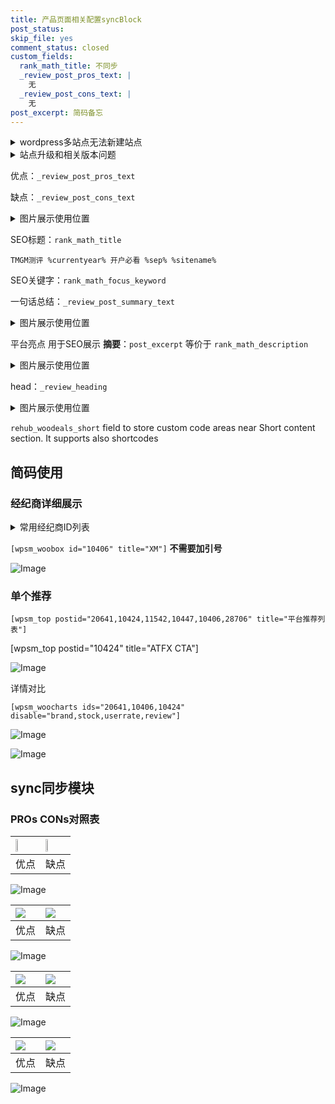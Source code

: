 ```yaml
---
title: 产品页面相关配置syncBlock
post_status: 
skip_file: yes
comment_status: closed
custom_fields:
  rank_math_title: 不同步
  _review_post_pros_text: |
    无
  _review_post_cons_text: |
    无
post_excerpt: 简码备忘
---
```

<details><summary>wordpress多站点无法新建站点</summary>

<li>和报错需要清理cookies一样的原因</li>
<li>wp-config.php里面<code>define( 'SUBDOMAIN_INSTALL', false );//子域名安装</code></li>
<li>新建子站点是用<code>define( 'SUBDOMAIN_INSTALL', true);//子域名安装</code> 完成以后，改成<code>false</code></li>
</details>

<details><summary>站点升级和相关版本问题</summary>

<p>wordpress：5.9.9
woocommerce：7.5.1
出现问题的地方：主题选项里面>><strong>Product layout >>compact style</strong></p>
<p>如何出现没有用过的字段 导致无法保存。先导出配置 然后进行修改，后面再次恢复即可。</p>
<p>出现部分字段无法显示时，需要返回默认布局后，对产品进行保存就好了。</p>
<p></p>
</details>

优点：`_review_post_pros_text`

缺点：`_review_post_cons_text`

<details><summary>图片展示使用位置</summary>

<img src="https://prod-files-secure.s3.us-west-2.amazonaws.com/39ed1227-6d7d-4570-be36-9ccd4a2c4241/f51d3d83-55d4-4bdf-9604-f37ec77ab556/Untitled.png?X-Amz-Algorithm=AWS4-HMAC-SHA256&X-Amz-Content-Sha256=UNSIGNED-PAYLOAD&X-Amz-Credential=ASIAZI2LB466TXKP2F2J%2F20250303%2Fus-west-2%2Fs3%2Faws4_request&X-Amz-Date=20250303T045518Z&X-Amz-Expires=3600&X-Amz-Security-Token=IQoJb3JpZ2luX2VjEJT%2F%2F%2F%2F%2F%2F%2F%2F%2F%2FwEaCXVzLXdlc3QtMiJGMEQCIFzEQjVlPJLoPxEGKFlovMND5F%2BatNYaJg62OZ1H66yEAiBj3M0Oc886EBkiHktWw2PWBC5k%2F9oMJB62WJ%2BcZKzskiqIBAjN%2F%2F%2F%2F%2F%2F%2F%2F%2F%2F8BEAAaDDYzNzQyMzE4MzgwNSIMvWpba%2BKMg3mVdfLuKtwDL3nK8GctrcSv1tD0EMtpGgiJSqUXUaSxOAX1iAP1MjkQcj3XnRWxLlJ5Ly7%2BTm1T1gA%2F8KPKy4oWZTNhtRnq2pqYVsjY1Ms5aen3F0WVw4ftoONmySeUOk0gnsyecQgPtOPE%2FlvccfiiIuYLm5aZUrlK0O%2BLOrG1bpTb86Osy1p%2FG5pcMOSMdxrLzyjDsjGvgBA2Pkk%2BbXgq9emNPCeRhgJM0AFxPnL8plV%2BHBboh1txmL4iDq78LCgX9IxwzyYU85kcJl%2BPxti29iOH0LJj%2FU8NfLLpo1wMaUst651%2Buw95Yv9LMIj28NJvm19%2FSH%2BcQpK8%2FPpQYjcNOBl2Q1VM6MNejnXONAKiYc8wz%2F5yUfBQZDlPgUJbUeh9dQM8YjLHMwXZ1V3vYaLEGTx%2Bq5xCW5%2BDkcH5AbFELF2O4Bx4kOQaWzVvGpqHnPLKWM9gSVvfFaRcw1rW1DtVclgS5goRWDxr%2BcN4Y0D0RJ9Evy%2BHENHDZWoBYONJej7C6mR%2B5KoyOcY9kI%2FN8Yj09TDs4xJ%2BzUCs2w9FSM62xG%2BcGlaHo5gQxm%2FoZRe24AZweVyj9pCj87WuL5%2FXv5qmfb0uHyh70SiWk3hbS2cMFk5yhJl4tC36nOJdXV0UTS9g36owjtiUvgY6pgFN603tFYb52dLYR4t4JRdMWI32ISbIIXRE3AdCczH9MsaPuCm9Xb8QCAsvHb%2BLOLx0jQon%2BbgAb%2BcPzusmiz2yacIOBzobSSMJdMasD4lCDoxWoTZZ3dCS3KarxjZMh74dT8r4pGllJ4wkSugsCcHJHBVoyXcS47y1loP3XsdzOkvYqJ4nMLqUX399qVpozzpiUoqHfhnF%2F7NNolov1HBFGyHICrtz&X-Amz-Signature=48d5ea6ad306565858a79b53db03f1a99d4dbefd8517d15b1a6c4a9e4646497e&X-Amz-SignedHeaders=host&x-id=GetObject" alt="Image">
</details>

SEO标题：`rank_math_title`

`TMGM测评 %currentyear% 开户必看 %sep% %sitename%`

SEO关键字：`rank_math_focus_keyword`

一句话总结：`_review_post_summary_text`

<details><summary>图片展示使用位置</summary>

<img src="https://prod-files-secure.s3.us-west-2.amazonaws.com/39ed1227-6d7d-4570-be36-9ccd4a2c4241/4b96a922-296c-4f4e-8630-d1c870cbce01/Untitled.png?X-Amz-Algorithm=AWS4-HMAC-SHA256&X-Amz-Content-Sha256=UNSIGNED-PAYLOAD&X-Amz-Credential=ASIAZI2LB466VBWZQ7SV%2F20250303%2Fus-west-2%2Fs3%2Faws4_request&X-Amz-Date=20250303T045518Z&X-Amz-Expires=3600&X-Amz-Security-Token=IQoJb3JpZ2luX2VjEJT%2F%2F%2F%2F%2F%2F%2F%2F%2F%2FwEaCXVzLXdlc3QtMiJHMEUCIEkyXqABog3obnXslE496hJdbiKdwcJCNqP2dS6%2FK24wAiEAr4HYT2VWS4wEHXgVfQcYYtQIKlUtoxwS6n0DopvdJfIqiAQIzf%2F%2F%2F%2F%2F%2F%2F%2F%2F%2FARAAGgw2Mzc0MjMxODM4MDUiDH%2B%2B%2BVI%2BR86sn1PapSrcA3m8JY60ztqiBAxTgLJDF1uRGBUzSuNK%2BGx35Pz5DEkqR9hdY56Mtbg0TyU9LNGNaSEu6Qc8bvpX68O5JXX40PtE%2B0iHGEVqfKwkwAHCDJw5M0AYw2%2FzI7WAaNQjBrMa2uDgZ5w9Lw%2F7AfZDSKOht%2BkAKtYlOHxkBdSnnwsbG7e25ZR%2BEFtWaRMCxISMcD2yu3kZBGMZDJPciaQrxO3ttpFUxoLsLjBLQBDZfX1pfVeTXTgEZrg6XVsOeGWlLwGZJh7CROCkc4YI6gk9MZbp%2FuwDWTqLbjLDf9GljOulKNZC5DnQmtixDaz5WuAx1Gq1JeopR8mkOsJvPfIWAj8j5Tm4k3gWYkmQjPysVMZWRA9OJu7VGMpZsIlt7D8Ug2qMR4IrtEAukHKVhjuYnQLAp7VswpFknInL5kZWFkHG6xlZKMU1Y0eUwl0cumAYTXtA9MYGZ4mvQr8SyI4uXMeKjkTG1Z%2FaFfViRRpMfPc0YH7kx157ow3d%2B8My3yOtATFqAgIFZeT%2BZmG04KCRybWQucGl9nBD1iEZLCbl09VLhe3K7YFy8LHdbms7jJx5%2FEeVt%2F%2Bq7Z%2F6tQs8X%2Fn3BFvZ5kYor38uRIzmSV8qYiV0gsncUpq3dvMhoiR9bUjbMNDYlL4GOqUBAJAqh6tKqR6v728B2P7A3sh3GUMjYwjWDxQ9x%2BWQ4zpPevecGCB89CPsYbDXqioPNQcyE3zLj2mez3O6kDNxY0VBwvw%2BTsVAWm6hOjKb4UkS6CNKRHmbjktqATiZ1cnI79i774Fyxf5rGGX5P23JNfQaViGQEJiIJjtH%2BYf%2FqtiB4N2OapEwSODwHCHmv4iJzBesNBznoKyEsoHLEBJiAwgt%2Fc3Z&X-Amz-Signature=1e3443a106af94af99b9b2a397a14262aea8c46c211c8f4491c535064c3e09ac&X-Amz-SignedHeaders=host&x-id=GetObject" alt="Image">
</details>

平台亮点 用于SEO展示 **摘要**：`post_excerpt`  等价于 `rank_math_description`

<details><summary>图片展示使用位置</summary>

<img src="https://prod-files-secure.s3.us-west-2.amazonaws.com/39ed1227-6d7d-4570-be36-9ccd4a2c4241/1ee11f63-b60a-4dfe-a7a7-d58ff23b5d88/Untitled.png?X-Amz-Algorithm=AWS4-HMAC-SHA256&X-Amz-Content-Sha256=UNSIGNED-PAYLOAD&X-Amz-Credential=ASIAZI2LB4665GFZF5A5%2F20250303%2Fus-west-2%2Fs3%2Faws4_request&X-Amz-Date=20250303T045519Z&X-Amz-Expires=3600&X-Amz-Security-Token=IQoJb3JpZ2luX2VjEJT%2F%2F%2F%2F%2F%2F%2F%2F%2F%2FwEaCXVzLXdlc3QtMiJHMEUCIQC5tAsJp5mtmjGr1fxDsClgTmwpFAtOE2LJ3ehV8QDyOwIgEsK%2BWSzFDuD9sYXZ8TgWAqgWZ96aGO1nFB1JzE0%2Fp6wqiAQIzf%2F%2F%2F%2F%2F%2F%2F%2F%2F%2FARAAGgw2Mzc0MjMxODM4MDUiDHHVZntmpX8DJ7nbPircAzKOukeDAlGUsxMR0ANgwqNMXTfyOK%2FiJFOfvap4tkHGZfkvgqO9rjfMNUYY6wQnH31HOaxdk28aloBS9wYkMzFXOXuyxOKtBSZN5l9rLslOrp%2F20XkN%2FKVTugWya3xaIZcjKkMhprUMrcc7NsrD%2Fp2t5bwT0UPGnu3R9WzSvBb%2BTLEYMlo1%2Bs0ONYsmR3GzV39nO3aH9fBtTT7Gqs%2Fwtkv5Ep8QU8gRzXSyd%2FDN6XlWFh4TcUMzSH4ru4DwpmcaZksANShSzvALv4s%2BuV7P%2BMe4dywy8JzHNmBXAgb6S%2FgbH4BxJOweg3l42hqWmpjl5J8iVY8mm1BfxXTq4blu62gYTIk52DOrOqGiKXkZgOEiJbzjaa9e1B70Mj7p8zjZM6RhnvVPXlYWim0zbJpMtWy%2BgEB5pEwJVz5BOajE%2Fa64ufI0WANl0aXWHj6TVq31Ux7IRXbHeeE6OxzIPM4HR2jxW0b51xCWBhj%2B%2FZEHO1LQBfUR1mAWozdL%2BgjEp9ddqEVQxjsWbIJKFvh%2BsG6pBKrgRIAugt0r5cJL1oFbG%2FZcX01VH%2FJW3hnbnE%2Fkj9CzVoqcdhVwHM5h9RpeQityyX6ahnatIELvMRZ37XboepOLcE4sCw1RcJCFbpkDMPrXlL4GOqUBGFhk9XzMB33VBBvYl2ETWc4mRFOxfklAZ2H1A3Nt9ghlM4ctB%2FWki4Kr9OP%2FPNM3V9QZ3Cdb5AvMqdo%2FNOYc1lc0EGagrC9TPZFGy7HdAQLXxm1qJOWwgjhgBHIFFInKxgcmyEI%2FkM8wSlWEAom79tfmzifsIiBVuB8QYIzApVRNp5W%2Bd57Q38xmtRAMThWZAgG5oe7tVM4D2UpSOarfjo93s4FH&X-Amz-Signature=cacee316af9d65e16c8a24b8f43bb7ccdfeb82c8912b687bb4ce82895a857451&X-Amz-SignedHeaders=host&x-id=GetObject" alt="Image">
<img src="https://prod-files-secure.s3.us-west-2.amazonaws.com/39ed1227-6d7d-4570-be36-9ccd4a2c4241/ad4118b5-78d8-4fbe-801e-3b29b5d99c01/Untitled.png?X-Amz-Algorithm=AWS4-HMAC-SHA256&X-Amz-Content-Sha256=UNSIGNED-PAYLOAD&X-Amz-Credential=ASIAZI2LB4665GFZF5A5%2F20250303%2Fus-west-2%2Fs3%2Faws4_request&X-Amz-Date=20250303T045519Z&X-Amz-Expires=3600&X-Amz-Security-Token=IQoJb3JpZ2luX2VjEJT%2F%2F%2F%2F%2F%2F%2F%2F%2F%2FwEaCXVzLXdlc3QtMiJHMEUCIQC5tAsJp5mtmjGr1fxDsClgTmwpFAtOE2LJ3ehV8QDyOwIgEsK%2BWSzFDuD9sYXZ8TgWAqgWZ96aGO1nFB1JzE0%2Fp6wqiAQIzf%2F%2F%2F%2F%2F%2F%2F%2F%2F%2FARAAGgw2Mzc0MjMxODM4MDUiDHHVZntmpX8DJ7nbPircAzKOukeDAlGUsxMR0ANgwqNMXTfyOK%2FiJFOfvap4tkHGZfkvgqO9rjfMNUYY6wQnH31HOaxdk28aloBS9wYkMzFXOXuyxOKtBSZN5l9rLslOrp%2F20XkN%2FKVTugWya3xaIZcjKkMhprUMrcc7NsrD%2Fp2t5bwT0UPGnu3R9WzSvBb%2BTLEYMlo1%2Bs0ONYsmR3GzV39nO3aH9fBtTT7Gqs%2Fwtkv5Ep8QU8gRzXSyd%2FDN6XlWFh4TcUMzSH4ru4DwpmcaZksANShSzvALv4s%2BuV7P%2BMe4dywy8JzHNmBXAgb6S%2FgbH4BxJOweg3l42hqWmpjl5J8iVY8mm1BfxXTq4blu62gYTIk52DOrOqGiKXkZgOEiJbzjaa9e1B70Mj7p8zjZM6RhnvVPXlYWim0zbJpMtWy%2BgEB5pEwJVz5BOajE%2Fa64ufI0WANl0aXWHj6TVq31Ux7IRXbHeeE6OxzIPM4HR2jxW0b51xCWBhj%2B%2FZEHO1LQBfUR1mAWozdL%2BgjEp9ddqEVQxjsWbIJKFvh%2BsG6pBKrgRIAugt0r5cJL1oFbG%2FZcX01VH%2FJW3hnbnE%2Fkj9CzVoqcdhVwHM5h9RpeQityyX6ahnatIELvMRZ37XboepOLcE4sCw1RcJCFbpkDMPrXlL4GOqUBGFhk9XzMB33VBBvYl2ETWc4mRFOxfklAZ2H1A3Nt9ghlM4ctB%2FWki4Kr9OP%2FPNM3V9QZ3Cdb5AvMqdo%2FNOYc1lc0EGagrC9TPZFGy7HdAQLXxm1qJOWwgjhgBHIFFInKxgcmyEI%2FkM8wSlWEAom79tfmzifsIiBVuB8QYIzApVRNp5W%2Bd57Q38xmtRAMThWZAgG5oe7tVM4D2UpSOarfjo93s4FH&X-Amz-Signature=b638587f3bf8c69bf3f6ef7ef57318889664e54356a2f06221c346335c7e2fb1&X-Amz-SignedHeaders=host&x-id=GetObject" alt="Image">
<img src="https://prod-files-secure.s3.us-west-2.amazonaws.com/39ed1227-6d7d-4570-be36-9ccd4a2c4241/a38cf7c9-a79c-4b64-9e94-13589fe0758b/Untitled.png?X-Amz-Algorithm=AWS4-HMAC-SHA256&X-Amz-Content-Sha256=UNSIGNED-PAYLOAD&X-Amz-Credential=ASIAZI2LB4665GFZF5A5%2F20250303%2Fus-west-2%2Fs3%2Faws4_request&X-Amz-Date=20250303T045519Z&X-Amz-Expires=3600&X-Amz-Security-Token=IQoJb3JpZ2luX2VjEJT%2F%2F%2F%2F%2F%2F%2F%2F%2F%2FwEaCXVzLXdlc3QtMiJHMEUCIQC5tAsJp5mtmjGr1fxDsClgTmwpFAtOE2LJ3ehV8QDyOwIgEsK%2BWSzFDuD9sYXZ8TgWAqgWZ96aGO1nFB1JzE0%2Fp6wqiAQIzf%2F%2F%2F%2F%2F%2F%2F%2F%2F%2FARAAGgw2Mzc0MjMxODM4MDUiDHHVZntmpX8DJ7nbPircAzKOukeDAlGUsxMR0ANgwqNMXTfyOK%2FiJFOfvap4tkHGZfkvgqO9rjfMNUYY6wQnH31HOaxdk28aloBS9wYkMzFXOXuyxOKtBSZN5l9rLslOrp%2F20XkN%2FKVTugWya3xaIZcjKkMhprUMrcc7NsrD%2Fp2t5bwT0UPGnu3R9WzSvBb%2BTLEYMlo1%2Bs0ONYsmR3GzV39nO3aH9fBtTT7Gqs%2Fwtkv5Ep8QU8gRzXSyd%2FDN6XlWFh4TcUMzSH4ru4DwpmcaZksANShSzvALv4s%2BuV7P%2BMe4dywy8JzHNmBXAgb6S%2FgbH4BxJOweg3l42hqWmpjl5J8iVY8mm1BfxXTq4blu62gYTIk52DOrOqGiKXkZgOEiJbzjaa9e1B70Mj7p8zjZM6RhnvVPXlYWim0zbJpMtWy%2BgEB5pEwJVz5BOajE%2Fa64ufI0WANl0aXWHj6TVq31Ux7IRXbHeeE6OxzIPM4HR2jxW0b51xCWBhj%2B%2FZEHO1LQBfUR1mAWozdL%2BgjEp9ddqEVQxjsWbIJKFvh%2BsG6pBKrgRIAugt0r5cJL1oFbG%2FZcX01VH%2FJW3hnbnE%2Fkj9CzVoqcdhVwHM5h9RpeQityyX6ahnatIELvMRZ37XboepOLcE4sCw1RcJCFbpkDMPrXlL4GOqUBGFhk9XzMB33VBBvYl2ETWc4mRFOxfklAZ2H1A3Nt9ghlM4ctB%2FWki4Kr9OP%2FPNM3V9QZ3Cdb5AvMqdo%2FNOYc1lc0EGagrC9TPZFGy7HdAQLXxm1qJOWwgjhgBHIFFInKxgcmyEI%2FkM8wSlWEAom79tfmzifsIiBVuB8QYIzApVRNp5W%2Bd57Q38xmtRAMThWZAgG5oe7tVM4D2UpSOarfjo93s4FH&X-Amz-Signature=f83f316d086d78a902c0976faac19e980711d8a5976ecd5b96aaba42a411e843&X-Amz-SignedHeaders=host&x-id=GetObject" alt="Image">
<img src="https://prod-files-secure.s3.us-west-2.amazonaws.com/39ed1227-6d7d-4570-be36-9ccd4a2c4241/7da6fc1e-d2ac-42ae-8c75-cb5749aa18f6/Untitled.png?X-Amz-Algorithm=AWS4-HMAC-SHA256&X-Amz-Content-Sha256=UNSIGNED-PAYLOAD&X-Amz-Credential=ASIAZI2LB4665GFZF5A5%2F20250303%2Fus-west-2%2Fs3%2Faws4_request&X-Amz-Date=20250303T045519Z&X-Amz-Expires=3600&X-Amz-Security-Token=IQoJb3JpZ2luX2VjEJT%2F%2F%2F%2F%2F%2F%2F%2F%2F%2FwEaCXVzLXdlc3QtMiJHMEUCIQC5tAsJp5mtmjGr1fxDsClgTmwpFAtOE2LJ3ehV8QDyOwIgEsK%2BWSzFDuD9sYXZ8TgWAqgWZ96aGO1nFB1JzE0%2Fp6wqiAQIzf%2F%2F%2F%2F%2F%2F%2F%2F%2F%2FARAAGgw2Mzc0MjMxODM4MDUiDHHVZntmpX8DJ7nbPircAzKOukeDAlGUsxMR0ANgwqNMXTfyOK%2FiJFOfvap4tkHGZfkvgqO9rjfMNUYY6wQnH31HOaxdk28aloBS9wYkMzFXOXuyxOKtBSZN5l9rLslOrp%2F20XkN%2FKVTugWya3xaIZcjKkMhprUMrcc7NsrD%2Fp2t5bwT0UPGnu3R9WzSvBb%2BTLEYMlo1%2Bs0ONYsmR3GzV39nO3aH9fBtTT7Gqs%2Fwtkv5Ep8QU8gRzXSyd%2FDN6XlWFh4TcUMzSH4ru4DwpmcaZksANShSzvALv4s%2BuV7P%2BMe4dywy8JzHNmBXAgb6S%2FgbH4BxJOweg3l42hqWmpjl5J8iVY8mm1BfxXTq4blu62gYTIk52DOrOqGiKXkZgOEiJbzjaa9e1B70Mj7p8zjZM6RhnvVPXlYWim0zbJpMtWy%2BgEB5pEwJVz5BOajE%2Fa64ufI0WANl0aXWHj6TVq31Ux7IRXbHeeE6OxzIPM4HR2jxW0b51xCWBhj%2B%2FZEHO1LQBfUR1mAWozdL%2BgjEp9ddqEVQxjsWbIJKFvh%2BsG6pBKrgRIAugt0r5cJL1oFbG%2FZcX01VH%2FJW3hnbnE%2Fkj9CzVoqcdhVwHM5h9RpeQityyX6ahnatIELvMRZ37XboepOLcE4sCw1RcJCFbpkDMPrXlL4GOqUBGFhk9XzMB33VBBvYl2ETWc4mRFOxfklAZ2H1A3Nt9ghlM4ctB%2FWki4Kr9OP%2FPNM3V9QZ3Cdb5AvMqdo%2FNOYc1lc0EGagrC9TPZFGy7HdAQLXxm1qJOWwgjhgBHIFFInKxgcmyEI%2FkM8wSlWEAom79tfmzifsIiBVuB8QYIzApVRNp5W%2Bd57Q38xmtRAMThWZAgG5oe7tVM4D2UpSOarfjo93s4FH&X-Amz-Signature=3b6c41b3ff58b1c5600c26821ec552275a9e4e7cfaab57d0e98ccc4f914b7802&X-Amz-SignedHeaders=host&x-id=GetObject" alt="Image">
<img src="https://prod-files-secure.s3.us-west-2.amazonaws.com/39ed1227-6d7d-4570-be36-9ccd4a2c4241/7e97f40a-eaee-47f5-b2f9-475f96808fa7/Untitled.png?X-Amz-Algorithm=AWS4-HMAC-SHA256&X-Amz-Content-Sha256=UNSIGNED-PAYLOAD&X-Amz-Credential=ASIAZI2LB4665GFZF5A5%2F20250303%2Fus-west-2%2Fs3%2Faws4_request&X-Amz-Date=20250303T045519Z&X-Amz-Expires=3600&X-Amz-Security-Token=IQoJb3JpZ2luX2VjEJT%2F%2F%2F%2F%2F%2F%2F%2F%2F%2FwEaCXVzLXdlc3QtMiJHMEUCIQC5tAsJp5mtmjGr1fxDsClgTmwpFAtOE2LJ3ehV8QDyOwIgEsK%2BWSzFDuD9sYXZ8TgWAqgWZ96aGO1nFB1JzE0%2Fp6wqiAQIzf%2F%2F%2F%2F%2F%2F%2F%2F%2F%2FARAAGgw2Mzc0MjMxODM4MDUiDHHVZntmpX8DJ7nbPircAzKOukeDAlGUsxMR0ANgwqNMXTfyOK%2FiJFOfvap4tkHGZfkvgqO9rjfMNUYY6wQnH31HOaxdk28aloBS9wYkMzFXOXuyxOKtBSZN5l9rLslOrp%2F20XkN%2FKVTugWya3xaIZcjKkMhprUMrcc7NsrD%2Fp2t5bwT0UPGnu3R9WzSvBb%2BTLEYMlo1%2Bs0ONYsmR3GzV39nO3aH9fBtTT7Gqs%2Fwtkv5Ep8QU8gRzXSyd%2FDN6XlWFh4TcUMzSH4ru4DwpmcaZksANShSzvALv4s%2BuV7P%2BMe4dywy8JzHNmBXAgb6S%2FgbH4BxJOweg3l42hqWmpjl5J8iVY8mm1BfxXTq4blu62gYTIk52DOrOqGiKXkZgOEiJbzjaa9e1B70Mj7p8zjZM6RhnvVPXlYWim0zbJpMtWy%2BgEB5pEwJVz5BOajE%2Fa64ufI0WANl0aXWHj6TVq31Ux7IRXbHeeE6OxzIPM4HR2jxW0b51xCWBhj%2B%2FZEHO1LQBfUR1mAWozdL%2BgjEp9ddqEVQxjsWbIJKFvh%2BsG6pBKrgRIAugt0r5cJL1oFbG%2FZcX01VH%2FJW3hnbnE%2Fkj9CzVoqcdhVwHM5h9RpeQityyX6ahnatIELvMRZ37XboepOLcE4sCw1RcJCFbpkDMPrXlL4GOqUBGFhk9XzMB33VBBvYl2ETWc4mRFOxfklAZ2H1A3Nt9ghlM4ctB%2FWki4Kr9OP%2FPNM3V9QZ3Cdb5AvMqdo%2FNOYc1lc0EGagrC9TPZFGy7HdAQLXxm1qJOWwgjhgBHIFFInKxgcmyEI%2FkM8wSlWEAom79tfmzifsIiBVuB8QYIzApVRNp5W%2Bd57Q38xmtRAMThWZAgG5oe7tVM4D2UpSOarfjo93s4FH&X-Amz-Signature=1b4647b1936c781d437da7ab8d11bad145f95f492c16826879a883058d876497&X-Amz-SignedHeaders=host&x-id=GetObject" alt="Image">
</details>

head：`_review_heading`

<details><summary>图片展示使用位置</summary>

<img src="https://prod-files-secure.s3.us-west-2.amazonaws.com/39ed1227-6d7d-4570-be36-9ccd4a2c4241/3a4650ad-9887-415c-889a-edd51fa54f27/Untitled.png?X-Amz-Algorithm=AWS4-HMAC-SHA256&X-Amz-Content-Sha256=UNSIGNED-PAYLOAD&X-Amz-Credential=ASIAZI2LB466RBPSSZY2%2F20250303%2Fus-west-2%2Fs3%2Faws4_request&X-Amz-Date=20250303T045520Z&X-Amz-Expires=3600&X-Amz-Security-Token=IQoJb3JpZ2luX2VjEJT%2F%2F%2F%2F%2F%2F%2F%2F%2F%2FwEaCXVzLXdlc3QtMiJIMEYCIQCSLKM2EnhZC83oU4bEnSBZ1iFtmcEw95GKvKZ2oe7KowIhAKydLeT7ulPULJTmE2i5gSgjkDyHy5iybSrIEwH5Os%2BjKogECM3%2F%2F%2F%2F%2F%2F%2F%2F%2F%2FwEQABoMNjM3NDIzMTgzODA1IgwV2TIsjW%2FtWELklD4q3AMdXHKPOHvJQGkhsry85BPw%2F9Lv%2FK8sCkIYs%2BVZDhA3Ar%2BNzw8mTaUSwCq6wvcJPfzGTcgOvDjvSIyvS8rZ7qUf6AUOspYexK8%2F5atynRzI2TAZUN3RFlyzXU9%2FIvppaEWEAHqKIPm8Yg7vdzfEkohXOLSzYBGtSSUYktRhoFECFIFX3p3FqGuMBan7DJa7ZTIsqTohhBh8npmw%2FQ5zV4orF32t%2F%2BP9cdaRXgMQ0zn4uyHt43uBbPXbkiWDoyBqlJqRbwUczUdiBKX5lOHbMSs8mNaXwFFNrd%2F%2BYBuXWKmVpBRlAXZU5vnOHRfd%2Fh%2BFSzbTZ9jzqfxTwKq7f2L%2B10npA%2FyVRudU9i2GmLjbCA3juGbn33gX%2FqkM9KjuUblsTM3NxN1e0IdSENRamgwY0wDJgv3PlljU3iMOjUumVmcZhfGZZxEk8X18Co73XiCxwIpSX1KWqW8D2nDqoUPhEnfeOj%2BwVx%2F4HwxvyN38uZ%2BpEqZx82dQy%2BJ67ax%2BclBVX7zqUPezSFwEhu2HYoSbHfuj9YwmFec9%2FVVoUgXQVcLkhwUKrm%2F1wgIo35ht6M3gc%2FWv6hn9pIS2l5S4TtiEQK9%2F%2F8GGrjFwHCrHxa5N1ldcHQOnVtrvGMt%2Ba4hKiDCv2JS%2BBjqkAXIe3Fm7TmbteDTx5O1xGTkjqXN6PfES%2FR3f0RrLPz3AqJCA9i8RrjbVZsFhUFEwjLfIV5pjZtn73RZPvhgKFdAVENkvC99FULPLaY5rr%2FRir82N4D%2FEPUQya2ept5szY0YnwHtWYbnv9P4lxO1H8Nx2zmKU5vynLi95unAiE5POIdaf3Y8fmvV65yzZyyXGffgTOrQK79fHvf66QwHFCJnlrO%2FR&X-Amz-Signature=22ccee1bf4ab80c10770af1a3fdc57003bc76305ea21c681dd843447b7b8feb3&X-Amz-SignedHeaders=host&x-id=GetObject" alt="Image">
</details>

`rehub_woodeals_short`	field to store custom code areas near Short content section. It supports also shortcodes



## 简码使用

### 经纪商详细展示

<details><summary>常用经纪商ID列表</summary>

<pre><code class="php">嘉盛 ===> 20641  [wpsm_woobox id="20641" title="嘉盛"]
易信easymarkets ===> 11542  [wpsm_woobox id="11542" title="易信easymarkets"]
ATFX外汇 ===> 10424  [wpsm_woobox id="10424" title="ATFX"]
XM ===> 10406  [wpsm_woobox id="10406" title="XM"]
TMGM ===> 29622  [wpsm_woobox id="29622" title="TMGM"]
HYCM ===> 10447  [wpsm_woobox id="10447" title="HYCM"]
fpmarkets澳福外汇 ===> 20639  [wpsm_woobox id="20639" title="fpmarkets澳福外汇"]</code></pre>
</details>

`[wpsm_woobox id="10406" title="XM"]` **不需要加引号**

![Image](https://prod-files-secure.s3.us-west-2.amazonaws.com/39ed1227-6d7d-4570-be36-9ccd4a2c4241/4f898f9d-0fa7-4e43-acd3-ac6bc7be575a/Untitled.png?X-Amz-Algorithm=AWS4-HMAC-SHA256&X-Amz-Content-Sha256=UNSIGNED-PAYLOAD&X-Amz-Credential=ASIAZI2LB466SEL2GAZK%2F20250303%2Fus-west-2%2Fs3%2Faws4_request&X-Amz-Date=20250303T045516Z&X-Amz-Expires=3600&X-Amz-Security-Token=IQoJb3JpZ2luX2VjEJT%2F%2F%2F%2F%2F%2F%2F%2F%2F%2FwEaCXVzLXdlc3QtMiJHMEUCIQCx7Bd6lEDyq44TTHgXD3uoOezzgxvOxCAsuk11mZsVsQIgCw0QZlHHh%2FdPfixDG%2FS11nIDnWx4O4Z4LT1vnazrP4gqiAQIzf%2F%2F%2F%2F%2F%2F%2F%2F%2F%2FARAAGgw2Mzc0MjMxODM4MDUiDFz6FBmMjbVY%2FA%2FB4SrcA4ZnZVNrTT0Mnce1PZXrb5KF8COGsRgdgu89psaqiGACzfFMK6aTTwVICWvBdex28AEy8NzshEVLl4qYXKrd3MQAjzulrQN4MkbFGnZn1ySw1R2nAfKfQ%2B6SXNajFs9Cnh%2BW3ErT8ciceaQD0RGNzhMh7HhPrIBopPPHUm1xUNB9xglrtQrKmuHiVZOiBRia6T%2Bk4hXLi6MP9Qd2QQrU1%2BOu15y6H3wX19b9R9Vuy6q33jhiCmq9i89uzeW6wn0TPja7NbG%2Fh%2Bj1TRnOXCpXqxAYWu3NbaV%2F0k4Dn9is9aYALwkunmAcQs3cGOWavvVl3ld1L0axX2UZD8MmLM3q0UvEwx%2F8vKlQdSz82ry8KtjaAinGjcGJ%2BlaSTvKaTHYeZafr0EUuGC%2FwF%2B%2BLAi4LLjJ8ne2JIVLZVnNBr%2BaPeBR5iuCwTFf0TYF42KmBGUycoTMpQeq8K%2FKvg%2FU95sID62hiHdUeleIW%2FKT4RwDWo5q4ZHMLo15Z6VGQaODWbSmdKkXs5uXe3XdZyyfs5YLoYUIsDU7FshLl%2BcZbVZ4P0DWYFFiHAInP%2B5WMuyiIdo9aao8dx5zL9jcE32%2B4SAFdNoy%2F4VEPuO8%2FZiJtpH%2BWBFVWJJqzCqSOXWHt9zqJMKTYlL4GOqUBjtmOMFkUN5d2sf0SHJI8IqISF8ZwkAq9TUN3pv1NKNqrLKgVaYJzOSgGuWpVNqFo%2Fwz2iOaFy%2B6RMgsIhV5AR3D%2BzA1kQzr8zBR6hBYUgZurbK2%2FZGWamG5eiUVyBWOawrNGrkrMEYtL6%2BBUawVwMgYjyWuzDrd1MDZYVa8oCkAelJkW84jPpaeWdMkfMj9UQE4EVpn15f6K1yxejz2k7S5sbEA6&X-Amz-Signature=3467f116c3226ac0b1b9af3fdae9151927850a44b88ccb2f0d1fd9b972977df6&X-Amz-SignedHeaders=host&x-id=GetObject)

### 单个推荐
`[wpsm_top postid="20641,10424,11542,10447,10406,28706" title="平台推荐列表"]`

[wpsm_top postid="10424" title="ATFX CTA"]

![Image](https://prod-files-secure.s3.us-west-2.amazonaws.com/39ed1227-6d7d-4570-be36-9ccd4a2c4241/5ac620dc-51a8-48b6-b55d-91f47299193c/Untitled.png?X-Amz-Algorithm=AWS4-HMAC-SHA256&X-Amz-Content-Sha256=UNSIGNED-PAYLOAD&X-Amz-Credential=ASIAZI2LB466SEL2GAZK%2F20250303%2Fus-west-2%2Fs3%2Faws4_request&X-Amz-Date=20250303T045516Z&X-Amz-Expires=3600&X-Amz-Security-Token=IQoJb3JpZ2luX2VjEJT%2F%2F%2F%2F%2F%2F%2F%2F%2F%2FwEaCXVzLXdlc3QtMiJHMEUCIQCx7Bd6lEDyq44TTHgXD3uoOezzgxvOxCAsuk11mZsVsQIgCw0QZlHHh%2FdPfixDG%2FS11nIDnWx4O4Z4LT1vnazrP4gqiAQIzf%2F%2F%2F%2F%2F%2F%2F%2F%2F%2FARAAGgw2Mzc0MjMxODM4MDUiDFz6FBmMjbVY%2FA%2FB4SrcA4ZnZVNrTT0Mnce1PZXrb5KF8COGsRgdgu89psaqiGACzfFMK6aTTwVICWvBdex28AEy8NzshEVLl4qYXKrd3MQAjzulrQN4MkbFGnZn1ySw1R2nAfKfQ%2B6SXNajFs9Cnh%2BW3ErT8ciceaQD0RGNzhMh7HhPrIBopPPHUm1xUNB9xglrtQrKmuHiVZOiBRia6T%2Bk4hXLi6MP9Qd2QQrU1%2BOu15y6H3wX19b9R9Vuy6q33jhiCmq9i89uzeW6wn0TPja7NbG%2Fh%2Bj1TRnOXCpXqxAYWu3NbaV%2F0k4Dn9is9aYALwkunmAcQs3cGOWavvVl3ld1L0axX2UZD8MmLM3q0UvEwx%2F8vKlQdSz82ry8KtjaAinGjcGJ%2BlaSTvKaTHYeZafr0EUuGC%2FwF%2B%2BLAi4LLjJ8ne2JIVLZVnNBr%2BaPeBR5iuCwTFf0TYF42KmBGUycoTMpQeq8K%2FKvg%2FU95sID62hiHdUeleIW%2FKT4RwDWo5q4ZHMLo15Z6VGQaODWbSmdKkXs5uXe3XdZyyfs5YLoYUIsDU7FshLl%2BcZbVZ4P0DWYFFiHAInP%2B5WMuyiIdo9aao8dx5zL9jcE32%2B4SAFdNoy%2F4VEPuO8%2FZiJtpH%2BWBFVWJJqzCqSOXWHt9zqJMKTYlL4GOqUBjtmOMFkUN5d2sf0SHJI8IqISF8ZwkAq9TUN3pv1NKNqrLKgVaYJzOSgGuWpVNqFo%2Fwz2iOaFy%2B6RMgsIhV5AR3D%2BzA1kQzr8zBR6hBYUgZurbK2%2FZGWamG5eiUVyBWOawrNGrkrMEYtL6%2BBUawVwMgYjyWuzDrd1MDZYVa8oCkAelJkW84jPpaeWdMkfMj9UQE4EVpn15f6K1yxejz2k7S5sbEA6&X-Amz-Signature=10faec492a03cd87d9246b1941da2da51f4a85806b785bf988e7a4d5d5947bfc&X-Amz-SignedHeaders=host&x-id=GetObject)

详情对比

`[wpsm_woocharts ids="20641,10406,10424" disable="brand,stock,userrate,review"]`

![Image](https://prod-files-secure.s3.us-west-2.amazonaws.com/39ed1227-6d7d-4570-be36-9ccd4a2c4241/bf3ba45f-b9f3-4295-8aef-b4a495fd25f4/Untitled.png?X-Amz-Algorithm=AWS4-HMAC-SHA256&X-Amz-Content-Sha256=UNSIGNED-PAYLOAD&X-Amz-Credential=ASIAZI2LB466SEL2GAZK%2F20250303%2Fus-west-2%2Fs3%2Faws4_request&X-Amz-Date=20250303T045516Z&X-Amz-Expires=3600&X-Amz-Security-Token=IQoJb3JpZ2luX2VjEJT%2F%2F%2F%2F%2F%2F%2F%2F%2F%2FwEaCXVzLXdlc3QtMiJHMEUCIQCx7Bd6lEDyq44TTHgXD3uoOezzgxvOxCAsuk11mZsVsQIgCw0QZlHHh%2FdPfixDG%2FS11nIDnWx4O4Z4LT1vnazrP4gqiAQIzf%2F%2F%2F%2F%2F%2F%2F%2F%2F%2FARAAGgw2Mzc0MjMxODM4MDUiDFz6FBmMjbVY%2FA%2FB4SrcA4ZnZVNrTT0Mnce1PZXrb5KF8COGsRgdgu89psaqiGACzfFMK6aTTwVICWvBdex28AEy8NzshEVLl4qYXKrd3MQAjzulrQN4MkbFGnZn1ySw1R2nAfKfQ%2B6SXNajFs9Cnh%2BW3ErT8ciceaQD0RGNzhMh7HhPrIBopPPHUm1xUNB9xglrtQrKmuHiVZOiBRia6T%2Bk4hXLi6MP9Qd2QQrU1%2BOu15y6H3wX19b9R9Vuy6q33jhiCmq9i89uzeW6wn0TPja7NbG%2Fh%2Bj1TRnOXCpXqxAYWu3NbaV%2F0k4Dn9is9aYALwkunmAcQs3cGOWavvVl3ld1L0axX2UZD8MmLM3q0UvEwx%2F8vKlQdSz82ry8KtjaAinGjcGJ%2BlaSTvKaTHYeZafr0EUuGC%2FwF%2B%2BLAi4LLjJ8ne2JIVLZVnNBr%2BaPeBR5iuCwTFf0TYF42KmBGUycoTMpQeq8K%2FKvg%2FU95sID62hiHdUeleIW%2FKT4RwDWo5q4ZHMLo15Z6VGQaODWbSmdKkXs5uXe3XdZyyfs5YLoYUIsDU7FshLl%2BcZbVZ4P0DWYFFiHAInP%2B5WMuyiIdo9aao8dx5zL9jcE32%2B4SAFdNoy%2F4VEPuO8%2FZiJtpH%2BWBFVWJJqzCqSOXWHt9zqJMKTYlL4GOqUBjtmOMFkUN5d2sf0SHJI8IqISF8ZwkAq9TUN3pv1NKNqrLKgVaYJzOSgGuWpVNqFo%2Fwz2iOaFy%2B6RMgsIhV5AR3D%2BzA1kQzr8zBR6hBYUgZurbK2%2FZGWamG5eiUVyBWOawrNGrkrMEYtL6%2BBUawVwMgYjyWuzDrd1MDZYVa8oCkAelJkW84jPpaeWdMkfMj9UQE4EVpn15f6K1yxejz2k7S5sbEA6&X-Amz-Signature=abb34321df8367a18972a5f4203974abe90c3ddb93a642927011f7f3a98e3845&X-Amz-SignedHeaders=host&x-id=GetObject)

![Image](https://prod-files-secure.s3.us-west-2.amazonaws.com/39ed1227-6d7d-4570-be36-9ccd4a2c4241/30bc56ef-f383-4b48-9768-2ebc9e436ec0/Untitled.png?X-Amz-Algorithm=AWS4-HMAC-SHA256&X-Amz-Content-Sha256=UNSIGNED-PAYLOAD&X-Amz-Credential=ASIAZI2LB466SEL2GAZK%2F20250303%2Fus-west-2%2Fs3%2Faws4_request&X-Amz-Date=20250303T045516Z&X-Amz-Expires=3600&X-Amz-Security-Token=IQoJb3JpZ2luX2VjEJT%2F%2F%2F%2F%2F%2F%2F%2F%2F%2FwEaCXVzLXdlc3QtMiJHMEUCIQCx7Bd6lEDyq44TTHgXD3uoOezzgxvOxCAsuk11mZsVsQIgCw0QZlHHh%2FdPfixDG%2FS11nIDnWx4O4Z4LT1vnazrP4gqiAQIzf%2F%2F%2F%2F%2F%2F%2F%2F%2F%2FARAAGgw2Mzc0MjMxODM4MDUiDFz6FBmMjbVY%2FA%2FB4SrcA4ZnZVNrTT0Mnce1PZXrb5KF8COGsRgdgu89psaqiGACzfFMK6aTTwVICWvBdex28AEy8NzshEVLl4qYXKrd3MQAjzulrQN4MkbFGnZn1ySw1R2nAfKfQ%2B6SXNajFs9Cnh%2BW3ErT8ciceaQD0RGNzhMh7HhPrIBopPPHUm1xUNB9xglrtQrKmuHiVZOiBRia6T%2Bk4hXLi6MP9Qd2QQrU1%2BOu15y6H3wX19b9R9Vuy6q33jhiCmq9i89uzeW6wn0TPja7NbG%2Fh%2Bj1TRnOXCpXqxAYWu3NbaV%2F0k4Dn9is9aYALwkunmAcQs3cGOWavvVl3ld1L0axX2UZD8MmLM3q0UvEwx%2F8vKlQdSz82ry8KtjaAinGjcGJ%2BlaSTvKaTHYeZafr0EUuGC%2FwF%2B%2BLAi4LLjJ8ne2JIVLZVnNBr%2BaPeBR5iuCwTFf0TYF42KmBGUycoTMpQeq8K%2FKvg%2FU95sID62hiHdUeleIW%2FKT4RwDWo5q4ZHMLo15Z6VGQaODWbSmdKkXs5uXe3XdZyyfs5YLoYUIsDU7FshLl%2BcZbVZ4P0DWYFFiHAInP%2B5WMuyiIdo9aao8dx5zL9jcE32%2B4SAFdNoy%2F4VEPuO8%2FZiJtpH%2BWBFVWJJqzCqSOXWHt9zqJMKTYlL4GOqUBjtmOMFkUN5d2sf0SHJI8IqISF8ZwkAq9TUN3pv1NKNqrLKgVaYJzOSgGuWpVNqFo%2Fwz2iOaFy%2B6RMgsIhV5AR3D%2BzA1kQzr8zBR6hBYUgZurbK2%2FZGWamG5eiUVyBWOawrNGrkrMEYtL6%2BBUawVwMgYjyWuzDrd1MDZYVa8oCkAelJkW84jPpaeWdMkfMj9UQE4EVpn15f6K1yxejz2k7S5sbEA6&X-Amz-Signature=e5ab5c0a3e5f72cffe25cdd2d575f32978b4b067cf0be56f3217526d3b166c26&X-Amz-SignedHeaders=host&x-id=GetObject)

## sync同步模块

### PROs CONs对照表

| <img src="https://cdn.ifttt.fun/gh/jarlin8/OSS@main/icons/customize/pros.svg" height="auto" width="37.3%"> | <img src="https://cdn.ifttt.fun/gh/jarlin8/OSS@main/icons/customize/cons.svg" height="auto" width="28.8%"> |
| :--- | :--- |
| 优点 | 缺点 |

![Image](https://prod-files-secure.s3.us-west-2.amazonaws.com/39ed1227-6d7d-4570-be36-9ccd4a2c4241/8742b755-dfb5-4004-9a5f-d6e561664bd8/Untitled.png?X-Amz-Algorithm=AWS4-HMAC-SHA256&X-Amz-Content-Sha256=UNSIGNED-PAYLOAD&X-Amz-Credential=ASIAZI2LB466SEL2GAZK%2F20250303%2Fus-west-2%2Fs3%2Faws4_request&X-Amz-Date=20250303T045516Z&X-Amz-Expires=3600&X-Amz-Security-Token=IQoJb3JpZ2luX2VjEJT%2F%2F%2F%2F%2F%2F%2F%2F%2F%2FwEaCXVzLXdlc3QtMiJHMEUCIQCx7Bd6lEDyq44TTHgXD3uoOezzgxvOxCAsuk11mZsVsQIgCw0QZlHHh%2FdPfixDG%2FS11nIDnWx4O4Z4LT1vnazrP4gqiAQIzf%2F%2F%2F%2F%2F%2F%2F%2F%2F%2FARAAGgw2Mzc0MjMxODM4MDUiDFz6FBmMjbVY%2FA%2FB4SrcA4ZnZVNrTT0Mnce1PZXrb5KF8COGsRgdgu89psaqiGACzfFMK6aTTwVICWvBdex28AEy8NzshEVLl4qYXKrd3MQAjzulrQN4MkbFGnZn1ySw1R2nAfKfQ%2B6SXNajFs9Cnh%2BW3ErT8ciceaQD0RGNzhMh7HhPrIBopPPHUm1xUNB9xglrtQrKmuHiVZOiBRia6T%2Bk4hXLi6MP9Qd2QQrU1%2BOu15y6H3wX19b9R9Vuy6q33jhiCmq9i89uzeW6wn0TPja7NbG%2Fh%2Bj1TRnOXCpXqxAYWu3NbaV%2F0k4Dn9is9aYALwkunmAcQs3cGOWavvVl3ld1L0axX2UZD8MmLM3q0UvEwx%2F8vKlQdSz82ry8KtjaAinGjcGJ%2BlaSTvKaTHYeZafr0EUuGC%2FwF%2B%2BLAi4LLjJ8ne2JIVLZVnNBr%2BaPeBR5iuCwTFf0TYF42KmBGUycoTMpQeq8K%2FKvg%2FU95sID62hiHdUeleIW%2FKT4RwDWo5q4ZHMLo15Z6VGQaODWbSmdKkXs5uXe3XdZyyfs5YLoYUIsDU7FshLl%2BcZbVZ4P0DWYFFiHAInP%2B5WMuyiIdo9aao8dx5zL9jcE32%2B4SAFdNoy%2F4VEPuO8%2FZiJtpH%2BWBFVWJJqzCqSOXWHt9zqJMKTYlL4GOqUBjtmOMFkUN5d2sf0SHJI8IqISF8ZwkAq9TUN3pv1NKNqrLKgVaYJzOSgGuWpVNqFo%2Fwz2iOaFy%2B6RMgsIhV5AR3D%2BzA1kQzr8zBR6hBYUgZurbK2%2FZGWamG5eiUVyBWOawrNGrkrMEYtL6%2BBUawVwMgYjyWuzDrd1MDZYVa8oCkAelJkW84jPpaeWdMkfMj9UQE4EVpn15f6K1yxejz2k7S5sbEA6&X-Amz-Signature=6172e7d622b82393b7b010814f16486905265894ff5c94630902f2eacde78d91&X-Amz-SignedHeaders=host&x-id=GetObject)

| <img src="https://cdn.ifttt.fun/gh/jarlin8/OSS@main/icons/customize/pros1.svg" height="auto"> | <img src="https://cdn.ifttt.fun/gh/jarlin8/OSS@main/icons/customize/cons1.svg" height="auto"> |
| :--- | :--- |
| 优点 | 缺点 |

![Image](https://prod-files-secure.s3.us-west-2.amazonaws.com/39ed1227-6d7d-4570-be36-9ccd4a2c4241/806358f8-c9c4-4e17-bb35-c6c76a5397a5/Untitled.png?X-Amz-Algorithm=AWS4-HMAC-SHA256&X-Amz-Content-Sha256=UNSIGNED-PAYLOAD&X-Amz-Credential=ASIAZI2LB466SEL2GAZK%2F20250303%2Fus-west-2%2Fs3%2Faws4_request&X-Amz-Date=20250303T045516Z&X-Amz-Expires=3600&X-Amz-Security-Token=IQoJb3JpZ2luX2VjEJT%2F%2F%2F%2F%2F%2F%2F%2F%2F%2FwEaCXVzLXdlc3QtMiJHMEUCIQCx7Bd6lEDyq44TTHgXD3uoOezzgxvOxCAsuk11mZsVsQIgCw0QZlHHh%2FdPfixDG%2FS11nIDnWx4O4Z4LT1vnazrP4gqiAQIzf%2F%2F%2F%2F%2F%2F%2F%2F%2F%2FARAAGgw2Mzc0MjMxODM4MDUiDFz6FBmMjbVY%2FA%2FB4SrcA4ZnZVNrTT0Mnce1PZXrb5KF8COGsRgdgu89psaqiGACzfFMK6aTTwVICWvBdex28AEy8NzshEVLl4qYXKrd3MQAjzulrQN4MkbFGnZn1ySw1R2nAfKfQ%2B6SXNajFs9Cnh%2BW3ErT8ciceaQD0RGNzhMh7HhPrIBopPPHUm1xUNB9xglrtQrKmuHiVZOiBRia6T%2Bk4hXLi6MP9Qd2QQrU1%2BOu15y6H3wX19b9R9Vuy6q33jhiCmq9i89uzeW6wn0TPja7NbG%2Fh%2Bj1TRnOXCpXqxAYWu3NbaV%2F0k4Dn9is9aYALwkunmAcQs3cGOWavvVl3ld1L0axX2UZD8MmLM3q0UvEwx%2F8vKlQdSz82ry8KtjaAinGjcGJ%2BlaSTvKaTHYeZafr0EUuGC%2FwF%2B%2BLAi4LLjJ8ne2JIVLZVnNBr%2BaPeBR5iuCwTFf0TYF42KmBGUycoTMpQeq8K%2FKvg%2FU95sID62hiHdUeleIW%2FKT4RwDWo5q4ZHMLo15Z6VGQaODWbSmdKkXs5uXe3XdZyyfs5YLoYUIsDU7FshLl%2BcZbVZ4P0DWYFFiHAInP%2B5WMuyiIdo9aao8dx5zL9jcE32%2B4SAFdNoy%2F4VEPuO8%2FZiJtpH%2BWBFVWJJqzCqSOXWHt9zqJMKTYlL4GOqUBjtmOMFkUN5d2sf0SHJI8IqISF8ZwkAq9TUN3pv1NKNqrLKgVaYJzOSgGuWpVNqFo%2Fwz2iOaFy%2B6RMgsIhV5AR3D%2BzA1kQzr8zBR6hBYUgZurbK2%2FZGWamG5eiUVyBWOawrNGrkrMEYtL6%2BBUawVwMgYjyWuzDrd1MDZYVa8oCkAelJkW84jPpaeWdMkfMj9UQE4EVpn15f6K1yxejz2k7S5sbEA6&X-Amz-Signature=f9a9366c3980620e293c62f0c4b2bfd6ca7205372510460edf35e6d10de948ef&X-Amz-SignedHeaders=host&x-id=GetObject)

| <img src="https://cdn.ifttt.fun/gh/jarlin8/OSS@main/icons/customize/pros2.svg" height="auto"> | <img src="https://cdn.ifttt.fun/gh/jarlin8/OSS@main/icons/customize/cons2.svg" height="auto"> |
| :--- | :--- |
| 优点 | 缺点 |

![Image](https://prod-files-secure.s3.us-west-2.amazonaws.com/39ed1227-6d7d-4570-be36-9ccd4a2c4241/a9245ec9-70dd-4005-b534-0d54315fc5f3/Untitled.png?X-Amz-Algorithm=AWS4-HMAC-SHA256&X-Amz-Content-Sha256=UNSIGNED-PAYLOAD&X-Amz-Credential=ASIAZI2LB466SEL2GAZK%2F20250303%2Fus-west-2%2Fs3%2Faws4_request&X-Amz-Date=20250303T045516Z&X-Amz-Expires=3600&X-Amz-Security-Token=IQoJb3JpZ2luX2VjEJT%2F%2F%2F%2F%2F%2F%2F%2F%2F%2FwEaCXVzLXdlc3QtMiJHMEUCIQCx7Bd6lEDyq44TTHgXD3uoOezzgxvOxCAsuk11mZsVsQIgCw0QZlHHh%2FdPfixDG%2FS11nIDnWx4O4Z4LT1vnazrP4gqiAQIzf%2F%2F%2F%2F%2F%2F%2F%2F%2F%2FARAAGgw2Mzc0MjMxODM4MDUiDFz6FBmMjbVY%2FA%2FB4SrcA4ZnZVNrTT0Mnce1PZXrb5KF8COGsRgdgu89psaqiGACzfFMK6aTTwVICWvBdex28AEy8NzshEVLl4qYXKrd3MQAjzulrQN4MkbFGnZn1ySw1R2nAfKfQ%2B6SXNajFs9Cnh%2BW3ErT8ciceaQD0RGNzhMh7HhPrIBopPPHUm1xUNB9xglrtQrKmuHiVZOiBRia6T%2Bk4hXLi6MP9Qd2QQrU1%2BOu15y6H3wX19b9R9Vuy6q33jhiCmq9i89uzeW6wn0TPja7NbG%2Fh%2Bj1TRnOXCpXqxAYWu3NbaV%2F0k4Dn9is9aYALwkunmAcQs3cGOWavvVl3ld1L0axX2UZD8MmLM3q0UvEwx%2F8vKlQdSz82ry8KtjaAinGjcGJ%2BlaSTvKaTHYeZafr0EUuGC%2FwF%2B%2BLAi4LLjJ8ne2JIVLZVnNBr%2BaPeBR5iuCwTFf0TYF42KmBGUycoTMpQeq8K%2FKvg%2FU95sID62hiHdUeleIW%2FKT4RwDWo5q4ZHMLo15Z6VGQaODWbSmdKkXs5uXe3XdZyyfs5YLoYUIsDU7FshLl%2BcZbVZ4P0DWYFFiHAInP%2B5WMuyiIdo9aao8dx5zL9jcE32%2B4SAFdNoy%2F4VEPuO8%2FZiJtpH%2BWBFVWJJqzCqSOXWHt9zqJMKTYlL4GOqUBjtmOMFkUN5d2sf0SHJI8IqISF8ZwkAq9TUN3pv1NKNqrLKgVaYJzOSgGuWpVNqFo%2Fwz2iOaFy%2B6RMgsIhV5AR3D%2BzA1kQzr8zBR6hBYUgZurbK2%2FZGWamG5eiUVyBWOawrNGrkrMEYtL6%2BBUawVwMgYjyWuzDrd1MDZYVa8oCkAelJkW84jPpaeWdMkfMj9UQE4EVpn15f6K1yxejz2k7S5sbEA6&X-Amz-Signature=fe4b2129235e09cc8ea42277d237e011170222e8433c6fbd11fa2fa79a9d0485&X-Amz-SignedHeaders=host&x-id=GetObject)

| <img src="https://cdn.ifttt.fun/gh/jarlin8/OSS@main/icons/customize/pros3.svg" height="auto"> | <img src="https://cdn.ifttt.fun/gh/jarlin8/OSS@main/icons/customize/cons3.svg" height="auto"> |
| :--- | :--- |
| 优点 | 缺点 |

![Image](https://prod-files-secure.s3.us-west-2.amazonaws.com/39ed1227-6d7d-4570-be36-9ccd4a2c4241/e1e580a2-2e5c-4780-9ff4-19c318fc2284/Untitled.png?X-Amz-Algorithm=AWS4-HMAC-SHA256&X-Amz-Content-Sha256=UNSIGNED-PAYLOAD&X-Amz-Credential=ASIAZI2LB466SEL2GAZK%2F20250303%2Fus-west-2%2Fs3%2Faws4_request&X-Amz-Date=20250303T045516Z&X-Amz-Expires=3600&X-Amz-Security-Token=IQoJb3JpZ2luX2VjEJT%2F%2F%2F%2F%2F%2F%2F%2F%2F%2FwEaCXVzLXdlc3QtMiJHMEUCIQCx7Bd6lEDyq44TTHgXD3uoOezzgxvOxCAsuk11mZsVsQIgCw0QZlHHh%2FdPfixDG%2FS11nIDnWx4O4Z4LT1vnazrP4gqiAQIzf%2F%2F%2F%2F%2F%2F%2F%2F%2F%2FARAAGgw2Mzc0MjMxODM4MDUiDFz6FBmMjbVY%2FA%2FB4SrcA4ZnZVNrTT0Mnce1PZXrb5KF8COGsRgdgu89psaqiGACzfFMK6aTTwVICWvBdex28AEy8NzshEVLl4qYXKrd3MQAjzulrQN4MkbFGnZn1ySw1R2nAfKfQ%2B6SXNajFs9Cnh%2BW3ErT8ciceaQD0RGNzhMh7HhPrIBopPPHUm1xUNB9xglrtQrKmuHiVZOiBRia6T%2Bk4hXLi6MP9Qd2QQrU1%2BOu15y6H3wX19b9R9Vuy6q33jhiCmq9i89uzeW6wn0TPja7NbG%2Fh%2Bj1TRnOXCpXqxAYWu3NbaV%2F0k4Dn9is9aYALwkunmAcQs3cGOWavvVl3ld1L0axX2UZD8MmLM3q0UvEwx%2F8vKlQdSz82ry8KtjaAinGjcGJ%2BlaSTvKaTHYeZafr0EUuGC%2FwF%2B%2BLAi4LLjJ8ne2JIVLZVnNBr%2BaPeBR5iuCwTFf0TYF42KmBGUycoTMpQeq8K%2FKvg%2FU95sID62hiHdUeleIW%2FKT4RwDWo5q4ZHMLo15Z6VGQaODWbSmdKkXs5uXe3XdZyyfs5YLoYUIsDU7FshLl%2BcZbVZ4P0DWYFFiHAInP%2B5WMuyiIdo9aao8dx5zL9jcE32%2B4SAFdNoy%2F4VEPuO8%2FZiJtpH%2BWBFVWJJqzCqSOXWHt9zqJMKTYlL4GOqUBjtmOMFkUN5d2sf0SHJI8IqISF8ZwkAq9TUN3pv1NKNqrLKgVaYJzOSgGuWpVNqFo%2Fwz2iOaFy%2B6RMgsIhV5AR3D%2BzA1kQzr8zBR6hBYUgZurbK2%2FZGWamG5eiUVyBWOawrNGrkrMEYtL6%2BBUawVwMgYjyWuzDrd1MDZYVa8oCkAelJkW84jPpaeWdMkfMj9UQE4EVpn15f6K1yxejz2k7S5sbEA6&X-Amz-Signature=1dfb040c802b51e13d1faa952e9588344fa397fc8367832a4ebbceb9f9db80cf&X-Amz-SignedHeaders=host&x-id=GetObject)